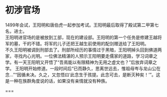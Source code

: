 # 初涉官场

1499年会试，王阳明和唐伯虎一起参加考试。王阳明最后取得了殿试第二甲第七名，进士。  
王阳明进官场的是被放到工部，现在的建设部。王阳明的第一个任务是修建王越将军的墓，干的不错。将军的儿子还把王越生前使用的配剑赠送给了王阳明。  
不久王阳明被调到刑部去了。刑部所经历的事情过于黑暗，王阳明掉头回到佛道两家，寻找内心光明。一位佛法精湛的人预示王阳明要走儒家的道路，学习词章之学。有一天王阳明又开悟了“吾焉能以有限精神为无用之虚文也？”后放弃词章之学。
王阳明开始修道。一段时间后“已而静久，思离世远去，惟祖母岑与龙山公在念…”“因循未决。久之，又忽悟曰‘此念生于孩提。此念可去，是断灭种矣！’”。这是一种在族群角度说的话，如果没有亲情就没有种族。

===

